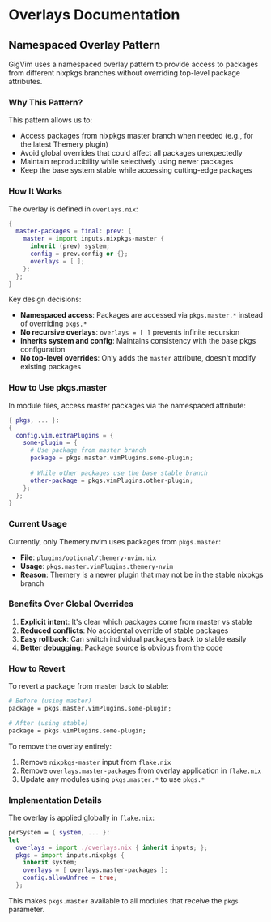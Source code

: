 # Overlays Documentation

## Namespaced Overlay Pattern

GigVim uses a namespaced overlay pattern to provide access to packages from different nixpkgs branches without overriding top-level package attributes.

### Why This Pattern?

This pattern allows us to:
- Access packages from nixpkgs master branch when needed (e.g., for the latest Themery plugin)
- Avoid global overrides that could affect all packages unexpectedly
- Maintain reproducibility while selectively using newer packages
- Keep the base system stable while accessing cutting-edge packages

### How It Works

The overlay is defined in `overlays.nix`:

```nix
{
  master-packages = final: prev: {
    master = import inputs.nixpkgs-master {
      inherit (prev) system;
      config = prev.config or {};
      overlays = [ ];
    };
  };
}
```

Key design decisions:
- **Namespaced access**: Packages are accessed via `pkgs.master.*` instead of overriding `pkgs.*`
- **No recursive overlays**: `overlays = [ ]` prevents infinite recursion
- **Inherits system and config**: Maintains consistency with the base pkgs configuration
- **No top-level overrides**: Only adds the `master` attribute, doesn't modify existing packages

### How to Use pkgs.master

In module files, access master packages via the namespaced attribute:

```nix
{ pkgs, ... }:
{
  config.vim.extraPlugins = {
    some-plugin = {
      # Use package from master branch
      package = pkgs.master.vimPlugins.some-plugin;
      
      # While other packages use the base stable branch
      other-package = pkgs.vimPlugins.other-plugin;
    };
  };
}
```

### Current Usage

Currently, only Themery.nvim uses packages from `pkgs.master`:

- **File**: `plugins/optional/themery-nvim.nix`
- **Usage**: `pkgs.master.vimPlugins.themery-nvim`
- **Reason**: Themery is a newer plugin that may not be in the stable nixpkgs branch

### Benefits Over Global Overrides

1. **Explicit intent**: It's clear which packages come from master vs stable
2. **Reduced conflicts**: No accidental override of stable packages
3. **Easy rollback**: Can switch individual packages back to stable easily
4. **Better debugging**: Package source is obvious from the code

### How to Revert

To revert a package from master back to stable:

```nix
# Before (using master)
package = pkgs.master.vimPlugins.some-plugin;

# After (using stable)
package = pkgs.vimPlugins.some-plugin;
```

To remove the overlay entirely:

1. Remove `nixpkgs-master` input from `flake.nix`
2. Remove `overlays.master-packages` from overlay application in `flake.nix`
3. Update any modules using `pkgs.master.*` to use `pkgs.*`

### Implementation Details

The overlay is applied globally in `flake.nix`:

```nix
perSystem = { system, ... }:
let
  overlays = import ./overlays.nix { inherit inputs; };
  pkgs = import inputs.nixpkgs {
    inherit system;
    overlays = [ overlays.master-packages ];
    config.allowUnfree = true;
  };
```

This makes `pkgs.master` available to all modules that receive the `pkgs` parameter.